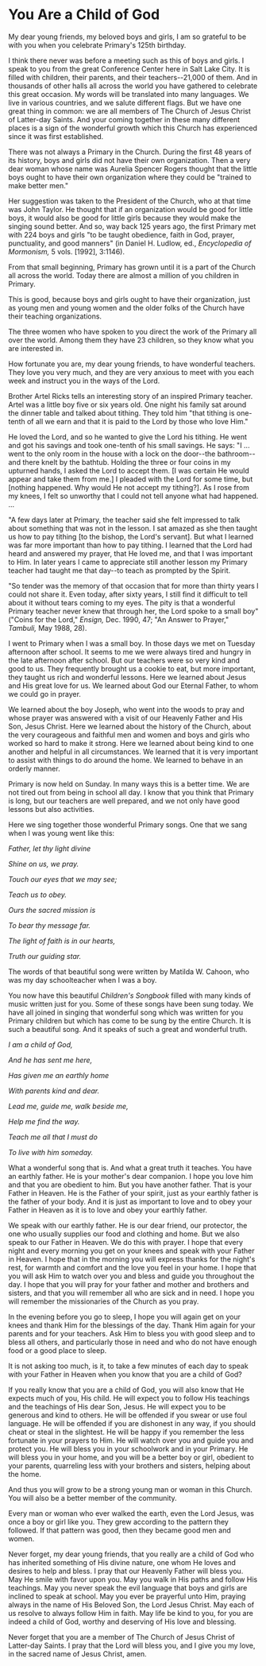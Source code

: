 # You Are a Child of God

My dear young friends, my beloved boys and girls, I am so grateful to be with
you when you celebrate Primary's 125th birthday.

I think there never was before a meeting such as this of boys and girls. I
speak to you from the great Conference Center here in Salt Lake City. It is
filled with children, their parents, and their teachers--21,000 of them. And
in thousands of other halls all across the world you have gathered to
celebrate this great occasion. My words will be translated into many
languages. We live in various countries, and we salute different flags. But we
have one great thing in common: we are all members of The Church of Jesus
Christ of Latter-day Saints. And your coming together in these many different
places is a sign of the wonderful growth which this Church has experienced
since it was first established.

There was not always a Primary in the Church. During the first 48 years of its
history, boys and girls did not have their own organization. Then a very dear
woman whose name was Aurelia Spencer Rogers thought that the little boys ought
to have their own organization where they could be "trained to make better
men."

Her suggestion was taken to the President of the Church, who at that time was
John Taylor. He thought that if an organization would be good for little boys,
it would also be good for little girls because they would make the singing
sound better. And so, way back 125 years ago, the first Primary met with 224
boys and girls "to be taught obedience, faith in God, prayer, punctuality, and
good manners" (in Daniel H. Ludlow, ed., _Encyclopedia of Mormonism,_ 5 vols.
[1992], 3:1146).

From that small beginning, Primary has grown until it is a part of the Church
all across the world. Today there are almost a million of you children in
Primary.

This is good, because boys and girls ought to have their organization, just as
young men and young women and the older folks of the Church have their
teaching organizations.

The three women who have spoken to you direct the work of the Primary all over
the world. Among them they have 23 children, so they know what you are
interested in.

How fortunate you are, my dear young friends, to have wonderful teachers. They
love you very much, and they are very anxious to meet with you each week and
instruct you in the ways of the Lord.

Brother Artel Ricks tells an interesting story of an inspired Primary teacher.
Artel was a little boy five or six years old. One night his family sat around
the dinner table and talked about tithing. They told him "that tithing is one-
tenth of all we earn and that it is paid to the Lord by those who love Him."

He loved the Lord, and so he wanted to give the Lord his tithing. He went and
got his savings and took one-tenth of his small savings. He says: "I ... went to
the only room in the house with a lock on the door--the bathroom--and there
knelt by the bathtub. Holding the three or four coins in my upturned hands, I
asked the Lord to accept them. [I was certain He would appear and take them
from me.] I pleaded with the Lord for some time, but [nothing happened. Why
would He not accept my tithing?]. As I rose from my knees, I felt so unworthy
that I could not tell anyone what had happened. ...

"A few days later at Primary, the teacher said she felt impressed to talk
about something that was not in the lesson. I sat amazed as she then taught us
how to pay tithing [to the bishop, the Lord's servant]. But what I learned was
far more important than how to pay tithing. I learned that the Lord had heard
and answered my prayer, that He loved me, and that I was important to Him. In
later years I came to appreciate still another lesson my Primary teacher had
taught me that day--to teach as prompted by the Spirit.

"So tender was the memory of that occasion that for more than thirty years I
could not share it. Even today, after sixty years, I still find it difficult
to tell about it without tears coming to my eyes. The pity is that a wonderful
Primary teacher never knew that through her, the Lord spoke to a small boy"
("Coins for the Lord," _Ensign,_ Dec. 1990, 47; "An Answer to Prayer,"
_Tambuli,_ May 1988, 28).

I went to Primary when I was a small boy. In those days we met on Tuesday
afternoon after school. It seems to me we were always tired and hungry in the
late afternoon after school. But our teachers were so very kind and good to
us. They frequently brought us a cookie to eat, but more important, they
taught us rich and wonderful lessons. Here we learned about Jesus and His
great love for us. We learned about God our Eternal Father, to whom we could
go in prayer.

We learned about the boy Joseph, who went into the woods to pray and whose
prayer was answered with a visit of our Heavenly Father and His Son, Jesus
Christ. Here we learned about the history of the Church, about the very
courageous and faithful men and women and boys and girls who worked so hard to
make it strong. Here we learned about being kind to one another and helpful in
all circumstances. We learned that it is very important to assist with things
to do around the home. We learned to behave in an orderly manner.

Primary is now held on Sunday. In many ways this is a better time. We are not
tired out from being in school all day. I know that you think that Primary is
long, but our teachers are well prepared, and we not only have good lessons
but also activities.

Here we sing together those wonderful Primary songs. One that we sang when I
was young went like this:

_Father, let thy light divine_

_Shine on us, we pray._

_Touch our eyes that we may see;_

_Teach us to obey._

_Ours the sacred mission is_

_To bear thy message far._

_The light of faith is in our hearts,_

_Truth our guiding star._

The words of that beautiful song were written by Matilda W. Cahoon, who was my
day schoolteacher when I was a boy.

You now have this beautiful _Children's Songbook_ filled with many kinds of
music written just for you. Some of these songs have been sung today. We have
all joined in singing that wonderful song which was written for you Primary
children but which has come to be sung by the entire Church. It is such a
beautiful song. And it speaks of such a great and wonderful truth.

_I am a child of God,_

_And he has sent me here,_

_Has given me an earthly home_

_With parents kind and dear._

_Lead me, guide me, walk beside me,_

_Help me find the way._

_Teach me all that I must do_

_To live with him someday._

What a wonderful song that is. And what a great truth it teaches. You have an
earthly father. He is your mother's dear companion. I hope you love him and
that you are obedient to him. But you have another father. That is your Father
in Heaven. He is the Father of your spirit, just as your earthly father is the
father of your body. And it is just as important to love and to obey your
Father in Heaven as it is to love and obey your earthly father.

We speak with our earthly father. He is our dear friend, our protector, the
one who usually supplies our food and clothing and home. But we also speak to
our Father in Heaven. We do this with prayer. I hope that every night and
every morning you get on your knees and speak with your Father in Heaven. I
hope that in the morning you will express thanks for the night's rest, for
warmth and comfort and the love you feel in your home. I hope that you will
ask Him to watch over you and bless and guide you throughout the day. I hope
that you will pray for your father and mother and brothers and sisters, and
that you will remember all who are sick and in need. I hope you will remember
the missionaries of the Church as you pray.

In the evening before you go to sleep, I hope you will again get on your knees
and thank Him for the blessings of the day. Thank Him again for your parents
and for your teachers. Ask Him to bless you with good sleep and to bless all
others, and particularly those in need and who do not have enough food or a
good place to sleep.

It is not asking too much, is it, to take a few minutes of each day to speak
with your Father in Heaven when you know that you are a child of God?

If you really know that you are a child of God, you will also know that He
expects much of you, His child. He will expect you to follow His teachings and
the teachings of His dear Son, Jesus. He will expect you to be generous and
kind to others. He will be offended if you swear or use foul language. He will
be offended if you are dishonest in any way, if you should cheat or steal in
the slightest. He will be happy if you remember the less fortunate in your
prayers to Him. He will watch over you and guide you and protect you. He will
bless you in your schoolwork and in your Primary. He will bless you in your
home, and you will be a better boy or girl, obedient to your parents,
quarreling less with your brothers and sisters, helping about the home.

And thus you will grow to be a strong young man or woman in this Church. You
will also be a better member of the community.

Every man or woman who ever walked the earth, even the Lord Jesus, was once a
boy or girl like you. They grew according to the pattern they followed. If
that pattern was good, then they became good men and women.

Never forget, my dear young friends, that you really are a child of God who
has inherited something of His divine nature, one whom He loves and desires to
help and bless. I pray that our Heavenly Father will bless you. May He smile
with favor upon you. May you walk in His paths and follow His teachings. May
you never speak the evil language that boys and girls are inclined to speak at
school. May you ever be prayerful unto Him, praying always in the name of His
Beloved Son, the Lord Jesus Christ. May each of us resolve to always follow
Him in faith. May life be kind to you, for you are indeed a child of God,
worthy and deserving of His love and blessing.

Never forget that you are a member of The Church of Jesus Christ of Latter-day
Saints. I pray that the Lord will bless you, and I give you my love, in the
sacred name of Jesus Christ, amen.

